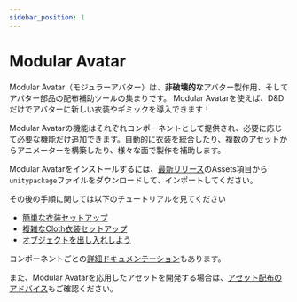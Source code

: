 ```yaml
---
sidebar_position: 1
---
```


# Modular Avatar

Modular Avatar（モジュラーアバター）は、**非破壊的な**アバター製作用、そしてアバター部品の配布補助ツールの集まりです。
Modular Avatarを使えば、D&Dだけでアバターに新しい衣装やギミックを導入できます！

Modular Avatarの機能はそれぞれコンポーネントとして提供され、必要に応じて必要な機能だけ追加できます。自動的に衣装を統合したり、複数のアセットからアニメーターを構築したり、様々な面で製作を補助します。

Modular Avatarをインストールするには、[最新リリース](https://github.com/bdunderscore/modular-avatar/releases)のAssets項目から`unitypackage`ファイルをダウンロードして、インポートしてください。

その後の手順に関しては以下のチュートリアルを見てください
* [簡単な衣装セットアップ](/docs/tutorials/clothing)
* [複雑なCloth衣装セットアップ](/docs/tutorials/adv_clothing)
* [オブジェクトを出し入れしよう](/docs/tutorials/object_toggle/)

コンポーネントごとの[詳細ドキュメンテーション](/docs/reference)もあります。

また、Modular Avatarを応用したアセットを開発する場合は、[アセット配布のアドバイス](/docs/distributing-prefabs)もご確認ください。